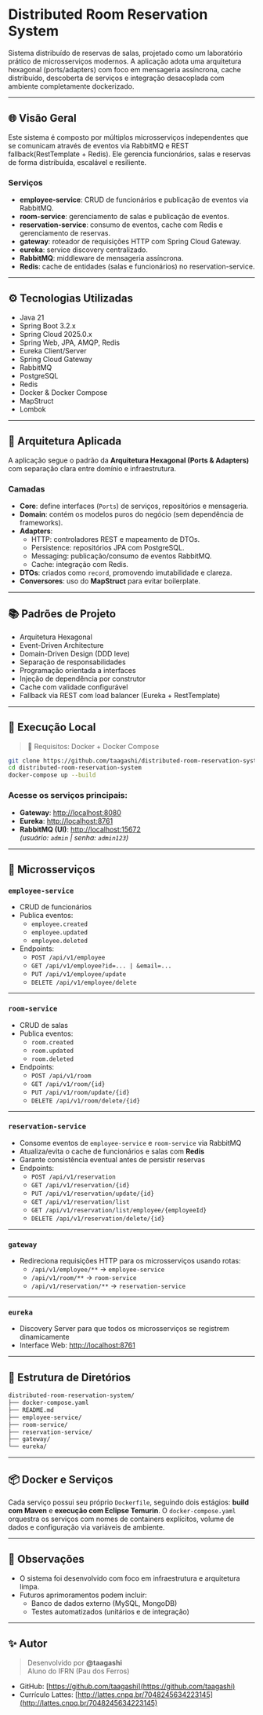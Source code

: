# Distributed Room Reservation System

Sistema distribuído de reservas de salas, projetado como um laboratório prático de microsserviços modernos. A aplicação adota uma arquitetura hexagonal (ports/adapters) com foco em mensageria assíncrona, cache distribuído, descoberta de serviços e integração desacoplada com ambiente completamente dockerizado.

---

## 🌐 Visão Geral

Este sistema é composto por múltiplos microsserviços independentes que se comunicam através de eventos via RabbitMQ e REST fallback(RestTemplate + Redis). Ele gerencia funcionários, salas e reservas de forma distribuída, escalável e resiliente.

### Serviços

- **employee-service**: CRUD de funcionários e publicação de eventos via RabbitMQ.
- **room-service**: gerenciamento de salas e publicação de eventos.
- **reservation-service**: consumo de eventos, cache com Redis e gerenciamento de reservas.
- **gateway**: roteador de requisições HTTP com Spring Cloud Gateway.
- **eureka**: service discovery centralizado.
- **RabbitMQ**: middleware de mensageria assíncrona.
- **Redis**: cache de entidades (salas e funcionários) no reservation-service.

---

## ⚙️ Tecnologias Utilizadas

- Java 21
- Spring Boot 3.2.x
- Spring Cloud 2025.0.x
- Spring Web, JPA, AMQP, Redis
- Eureka Client/Server
- Spring Cloud Gateway
- RabbitMQ
- PostgreSQL
- Redis
- Docker & Docker Compose
- MapStruct
- Lombok

---

## 🧱 Arquitetura Aplicada

A aplicação segue o padrão da **Arquitetura Hexagonal (Ports & Adapters)** com separação clara entre domínio e infraestrutura.

### Camadas

- **Core**: define interfaces (`Ports`) de serviços, repositórios e mensageria.
- **Domain**: contém os modelos puros do negócio (sem dependência de frameworks).
- **Adapters**:
  - HTTP: controladores REST e mapeamento de DTOs.
  - Persistence: repositórios JPA com PostgreSQL.
  - Messaging: publicação/consumo de eventos RabbitMQ.
  - Cache: integração com Redis.
- **DTOs**: criados como `record`, promovendo imutabilidade e clareza.
- **Conversores**: uso do **MapStruct** para evitar boilerplate.

---

## 📚 Padrões de Projeto

- Arquitetura Hexagonal
- Event-Driven Architecture
- Domain-Driven Design (DDD leve)
- Separação de responsabilidades
- Programação orientada a interfaces
- Injeção de dependência por construtor
- Cache com validade configurável
- Fallback via REST com load balancer (Eureka + RestTemplate)

---

## 🚀 Execução Local

> 🔹 Requisitos: Docker + Docker Compose

```bash
git clone https://github.com/taagashi/distributed-room-reservation-system.git
cd distributed-room-reservation-system
docker-compose up --build
```

### Acesse os serviços principais:

- **Gateway**: [http://localhost:8080](http://localhost:8080)
- **Eureka**: [http://localhost:8761](http://localhost:8761)
- **RabbitMQ (UI)**: [http://localhost:15672](http://localhost:15672)  
  *(usuário: `admin` | senha: `admin123`)*

---

## 🔄 Microsserviços

### `employee-service`

- CRUD de funcionários
- Publica eventos:
  - `employee.created`
  - `employee.updated`
  - `employee.deleted`
- Endpoints:
  - `POST /api/v1/employee`
  - `GET /api/v1/employee?id=... | &email=...`
  - `PUT /api/v1/employee/update`
  - `DELETE /api/v1/employee/delete`

---

### `room-service`

- CRUD de salas
- Publica eventos:
  - `room.created`
  - `room.updated`
  - `room.deleted`
- Endpoints:
  - `POST /api/v1/room`
  - `GET /api/v1/room/{id}`
  - `PUT /api/v1/room/update/{id}`
  - `DELETE /api/v1/room/delete/{id}`

---

### `reservation-service`

- Consome eventos de `employee-service` e `room-service` via RabbitMQ
- Atualiza/evita o cache de funcionários e salas com **Redis**
- Garante consistência eventual antes de persistir reservas
- Endpoints:
  - `POST /api/v1/reservation`
  - `GET /api/v1/reservation/{id}`
  - `PUT /api/v1/reservation/update/{id}`
  - `GET /api/v1/reservation/list`
  - `GET /api/v1/reservation/list/employee/{employeeId}`
  - `DELETE /api/v1/reservation/delete/{id}`

---

### `gateway`

- Redireciona requisições HTTP para os microsserviços usando rotas:
  - `/api/v1/employee/**` → `employee-service`
  - `/api/v1/room/**` → `room-service`
  - `/api/v1/reservation/**` → `reservation-service`

---

### `eureka`

- Discovery Server para que todos os microsserviços se registrem dinamicamente
- Interface Web: [http://localhost:8761](http://localhost:8761)

---

## 📁 Estrutura de Diretórios

```bash
distributed-room-reservation-system/
├── docker-compose.yaml
├── README.md
├── employee-service/
├── room-service/
├── reservation-service/
├── gateway/
└── eureka/
```

---

## 📦 Docker e Serviços

Cada serviço possui seu próprio `Dockerfile`, seguindo dois estágios: **build com Maven** e **execução com Eclipse Temurin**. O `docker-compose.yaml` orquestra os serviços com nomes de containers explícitos, volume de dados e configuração via variáveis de ambiente.

---

## 📌 Observações

- O sistema foi desenvolvido com foco em infraestrutura e arquitetura limpa.
- Futuros aprimoramentos podem incluir:
  - Banco de dados externo (MySQL, MongoDB)
  - Testes automatizados (unitários e de integração)

---

## ✨ Autor

> Desenvolvido por **@taagashi**  
> Aluno do IFRN (Pau dos Ferros)

- GitHub: [https://github.com/taagashi](https://github.com/taagashi)
- Currículo Lattes: [http://lattes.cnpq.br/7048245634223145](http://lattes.cnpq.br/7048245634223145)